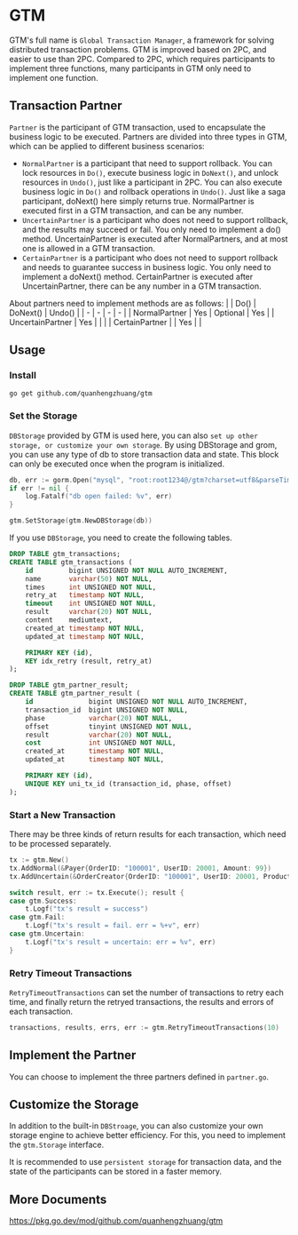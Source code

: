 # GTM
GTM's full name is `Global Transaction Manager`, a framework for solving distributed transaction problems. GTM is improved based on 2PC, and easier to use than 2PC. Compared to 2PC, which requires participants to implement three functions, many participants in GTM only need to implement one function.

## Transaction Partner
`Partner` is the participant of GTM transaction, used to encapsulate the business logic to be executed. Partners are divided into three types in GTM, which can be applied to different business scenarios:
- `NormalPartner` is a participant that need to support rollback. You can lock resources in `Do()`, execute business logic in `DoNext()`, and unlock resources in `Undo()`, just like a participant in 2PC. You can also execute business logic in `Do()` and rollback operations in `Undo()`. Just like a saga participant, doNext() here simply returns true. NormalPartner is executed first in a GTM transaction, and can be any number.
- `UncertainPartner` is a participant who does not need to support rollback, and the results may succeed or fail. You only need to implement a do() method. UncertainPartner is executed after NormalPartners, and at most one is allowed in a GTM transaction.
- `CertainPartner` is a participant who does not need to support rollback and needs to guarantee success in business logic. You only need to implement a doNext() method. CertainPartner is executed after UncertainPartner, there can be any number in a GTM transaction.

About partners need to implement methods are as follows:
| | Do() | DoNext() | Undo() |
| - | - | - | - |
| NormalPartner | Yes | Optional | Yes |
| UncertainPartner | Yes | | |
| CertainPartner | | Yes | |

## Usage
### Install
```
go get github.com/quanhengzhuang/gtm
```

### Set the Storage
`DBStorage` provided by GTM is used here, you can also `set up other storage, or customize your own storage`. By using DBStorage and grom, you can use any type of db to store transaction data and state. This block can only be executed once when the program is initialized.

```go
db, err := gorm.Open("mysql", "root:root1234@/gtm?charset=utf8&parseTime=True&loc=Local")
if err != nil {
	log.Fatalf("db open failed: %v", err)
}

gtm.SetStorage(gtm.NewDBStorage(db))
```

If you use `DBStorage`, you need to create the following tables.
```sql
DROP TABLE gtm_transactions;
CREATE TABLE gtm_transactions (
	id         bigint UNSIGNED NOT NULL AUTO_INCREMENT,
	name       varchar(50) NOT NULL,
	times      int UNSIGNED NOT NULL,
	retry_at   timestamp NOT NULL,
	timeout    int UNSIGNED NOT NULL,
	result     varchar(20) NOT NULL,
	content    mediumtext,
	created_at timestamp NOT NULL,
	updated_at timestamp NOT NULL,

	PRIMARY KEY (id),
	KEY idx_retry (result, retry_at)
);

DROP TABLE gtm_partner_result;
CREATE TABLE gtm_partner_result (
	id              bigint UNSIGNED NOT NULL AUTO_INCREMENT,
	transaction_id  bigint UNSIGNED NOT NULL,
	phase           varchar(20) NOT NULL,
	offset          tinyint UNSIGNED NOT NULL,
	result          varchar(20) NOT NULL,
	cost            int UNSIGNED NOT NULL,
	created_at      timestamp NOT NULL,
	updated_at      timestamp NOT NULL,

	PRIMARY KEY (id),
	UNIQUE KEY uni_tx_id (transaction_id, phase, offset)
);
```

### Start a New Transaction
There may be three kinds of return results for each transaction, which need to be processed separately.

```go
tx := gtm.New()
tx.AddNormal(&Payer{OrderID: "100001", UserID: 20001, Amount: 99})
tx.AddUncertain(&OrderCreator{OrderID: "100001", UserID: 20001, ProductID: 31, Amount: 99})

switch result, err := tx.Execute(); result {
case gtm.Success:
	t.Logf("tx's result = success")
case gtm.Fail:
	t.Logf("tx's result = fail. err = %+v", err)
case gtm.Uncertain:
	t.Logf("tx's result = uncertain: err = %v", err)
}
```

### Retry Timeout Transactions
`RetryTimeoutTransactions` can set the number of transactions to retry each time, and finally return the retryed transactions, the results and errors of each transaction.

```go
transactions, results, errs, err := gtm.RetryTimeoutTransactions(10)
```

## Implement the Partner
You can choose to implement the three partners defined in `partner.go`.

## Customize the Storage
In addition to the built-in `DBStroage`, you can also customize your own storage engine to achieve better efficiency. For this, you need to implement the `gtm.Storage` interface.

It is recommended to use `persistent storage` for transaction data, and the state of the participants can be stored in a faster memory.

## More Documents
https://pkg.go.dev/mod/github.com/quanhengzhuang/gtm
